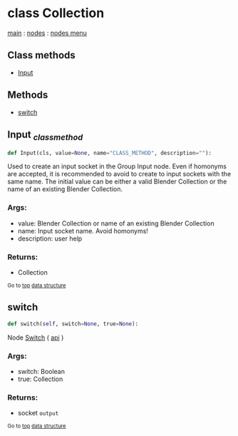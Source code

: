 # class Collection

[main](./structure.md) : [nodes](ndes.md) : [nodes menu](.nodes_menu.md)


## Class methods

- [Input](#Input-classmethod)


## Methods

- [switch](#switch)

## Input <sub>*classmethod*</sub>

```python
def Input(cls, value=None, name="CLASS_METHOD", description=""):

```
Used to create an input socket in the Group Input node.
Even if homonyms are accepted, it is recommended to avoid to create to input sockets with the same name.
The initial value can be either a valid Blender Collection or the name of an existing Blender Collection.

### Args:
- value: Blender Collection or name of an existing Blender Collection
- name: Input socket name. Avoid homonyms!
- description: user help

### Returns:
- Collection

<sub>Go to [top](#class-Collection) [data structure](../structure.md)</sub>

## switch

```python
def switch(self, switch=None, true=None):

```
Node [Switch](https://docs.blender.org/manual/en/latest/modeling/geometry_nodes/utilities/switch.html) ( [api](https://docs.blender.org/api/current/bpy.types.GeometryNodeSwitch.html) )

### Args:
- switch: Boolean
- true: Collection

### Returns:
- socket `output`

<sub>Go to [top](#class-Collection) [data structure](../structure.md)</sub>

